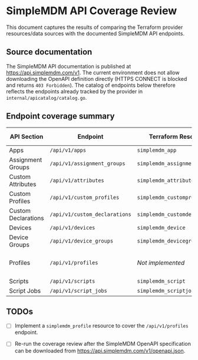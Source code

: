 # SimpleMDM API Coverage Review

This document captures the results of comparing the Terraform provider resources/data sources with the documented SimpleMDM API endpoints.

## Source documentation

The SimpleMDM API documentation is published at https://api.simplemdm.com/v1. The current environment does not allow downloading the OpenAPI definition directly (HTTPS CONNECT is blocked and returns `403 Forbidden`). The catalog of endpoints below therefore reflects the endpoints already tracked by the provider in `internal/apicatalog/catalog.go`.

## Endpoint coverage summary

| API Section | Endpoint | Terraform Resource | Terraform Data Source | Coverage Notes |
|-------------|----------|--------------------|-----------------------|----------------|
| Apps | `/api/v1/apps` | `simplemdm_app` | `simplemdm_app` | Covered |
| Assignment Groups | `/api/v1/assignment_groups` | `simplemdm_assignmentgroup` | `simplemdm_assignmentgroup` | Covered |
| Custom Attributes | `/api/v1/attributes` | `simplemdm_attribute` | `simplemdm_attribute` | Covered |
| Custom Profiles | `/api/v1/custom_profiles` | `simplemdm_customprofile` | `simplemdm_customprofile` | Covered |
| Custom Declarations | `/api/v1/custom_declarations` | `simplemdm_customdeclaration` | `simplemdm_customdeclaration` | Covered |
| Devices | `/api/v1/devices` | `simplemdm_device` | `simplemdm_device` | Covered |
| Device Groups | `/api/v1/device_groups` | `simplemdm_devicegroup` | `simplemdm_devicegroup` | Covered |
| Profiles | `/api/v1/profiles` | _Not implemented_ | `simplemdm_profile` | ❗ Resource missing |
| Scripts | `/api/v1/scripts` | `simplemdm_script` | `simplemdm_script` | Covered |
| Script Jobs | `/api/v1/script_jobs` | `simplemdm_scriptjob` | `simplemdm_scriptjob` | Covered |

## TODOs

- [ ] Implement a `simplemdm_profile` resource to cover the `/api/v1/profiles` endpoint.
- [ ] Re-run the coverage review after the SimpleMDM OpenAPI specification can be downloaded from https://api.simplemdm.com/v1/openapi.json.

